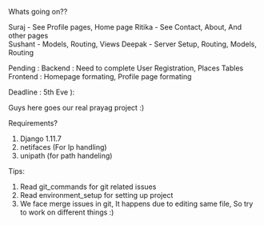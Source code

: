 Whats going on??

Suraj    -  See Profile pages, Home page 
Ritika   -  See Contact, About, And other pages  
Sushant  -  Models, Routing, Views
Deepak   -  Server Setup, Routing, Models, Routing

Pending : 
Backend  : Need to complete User Registration, Places Tables
Frontend : Homepage formating, Profile page formating

Deadline : 5th Eve ):


Guys here goes our real prayag project :)

Requirements?

1. Django 1.11.7  
2. netifaces   (For Ip handling)
3. unipath    (for path handeling)


Tips:

1. Read git_commands for git related issues
2. Read environment_setup for setting up project
3. We face merge issues in git, It happens due to editing same file, So try to work on different things :)
